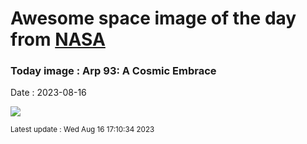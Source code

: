 
# Awesome space image of the day from [NASA](https://api.nasa.gov/)

### Today image : Arp 93: A Cosmic Embrace
Date : 2023-08-16

![](https://apod.nasa.gov/apod/image/2308/NGC-7284-7285-LRGB-crop-CDK-1000-7-August-2023x1024.jpg)

<small>Latest update : Wed Aug 16 17:10:34 2023</small>
        